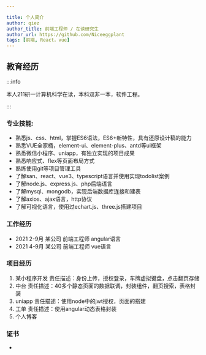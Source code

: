 ```yaml
---

title: 个人简介
author: qiez
author_title: 前端工程师 / 在读研究生
author_url: https://github.com/Niceeggplant
tags: [前端, React，vue]
---
```



## 教育经历

:::info

本人211研一计算机科学在读，本科双非一本，软件工程。


:::

###  专业技能:
 
- 熟悉js、css、html，掌握ES6语法，ES6+新特性，具有还原设计稿的能力
- 熟悉VUE全家桶，element-ui、element-plus、antd等ui框架
- 熟悉微信小程序、uniapp，有独立实现的项目成果
- 熟悉响应式、flex等页面布局方式
- 熟练使用git等项目管理工具
- 了解san、react、vue3、typescript语言并使用实现todolist案例
- 了解node.js、express.js、php后端语言
- 了解mysql、mongodb，实现后端数据库连接和建表
- 了解axios、ajax语言，http协议
- 了解可视化语言，使用过echart.js、three.js搭建项目


### 工作经历
- 2021 2-9月 某公司 前端工程师 angular语言
 - 2021 4-9月 某公司 前端工程师 vue语言

### 项目经历

1. 某小程序开发
   责任描述：身份上传，授权登录，车牌虚拟键盘，点击翻页存储
2. 中台
   责任描述：40多个静态页面的数据联调，封装组件，翻页搜索，表格封装
3. uniapp
   责任描述：使用node中的jwt授权，页面的搭建
4. 工单
   责任描述：使用angular动态表格封装
5. 个人博客

 
### 证书

 - 


